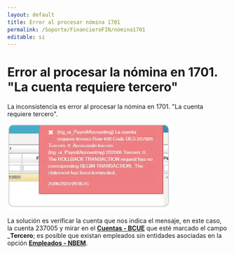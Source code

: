 ```yaml
---
layout: default
title: Error al procesar nómina 1701
permalink: /Soporte/FinancieroFIN/nómina1701
editable: si
---
```

# Error al procesar la nómina en 1701. "La cuenta requiere tercero"  

La inconsistencia es error al procesar la nómina en 1701. "La cuenta requiere tercero".  

![](1701.png)

La solución es verificar la cuenta que nos indica el mensaje, en este caso, la cuenta 237005 y mirar en el [**Cuentas - BCUE**](http://docs.oasiscom.com/Operacion/common/bcuenta/bcue) que esté marcado el campo _**Tercero**; es posible que existan empleados sin entidades asociadas en la opción [**Empleados - NBEM**](http://docs.oasiscom.com/Operacion/hrm/nomina/nbasica/nbem).  







